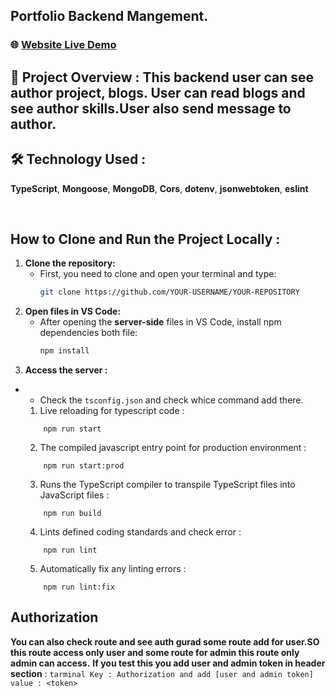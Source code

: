 ## Portfolio Backend Mangement.

### 🌐 [Website Live Demo](https://portfolio-frontend-eight-zeta.vercel.app)  

## 📜 Project Overview : This backend user can see author project, blogs. User can read blogs and see author skills.User also send message to author.

## 🛠 Technology Used : 
**TypeScript**, **Mongoose**, **MongoDB**, **Cors**, **dotenv**, **jsonwebtoken**, **eslint**

<br/>

## How to Clone and Run the Project Locally : 

1. **Clone the repository:**
   - First, you need to clone and open your terminal and type:
     ```bash
     git clone https://github.com/YOUR-USERNAME/YOUR-REPOSITORY
     ```
2. **Open files in VS Code:**
   - After opening the **server-side** files in VS Code, install npm dependencies both file:
     ```bash
     npm install
     ```
5. **Access the server :**
  - - Check the `tsconfig.json` and check whice command add there.
    1. Live reloading for typescript code : 
    ```tarminal
        npm run start
    ```
    2. The compiled javascript entry point for production environment : 
    ```tarminal
        npm run start:prod
    ```
    3. Runs the TypeScript compiler to transpile TypeScript files into JavaScript files : 
    ```tarminal
        npm run build
    ```
    4. Lints defined coding standards and check error :
    ```tarminal
        npm run lint
    ```
    5. Automatically fix any linting errors :
    ```tarminal
        npm run lint:fix
    ```

  ## Authorization
  **You can also check route and see auth gurad some route add for user.SO this route access only user and some route for admin this route only admin can access.**
  **If you test this you add user and admin token in header section** : 
    ```tarminal
        Key : Authorization and add [user and admin token] value : <token>
    ```

